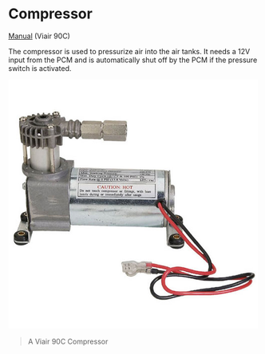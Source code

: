 # Compressor

[Manual](https://drive.google.com/open?id=1_CKBhHQiGvcO9tprXSwP9kb_aAwvM-QB) (Viair 90C)

The compressor is used to pressurize air into the air tanks. It needs a 12V input from the PCM and is automatically shut off by the PCM if the pressure switch is activated.

![Compressor](../images/Compressor.jpg)
> A Viair 90C Compressor